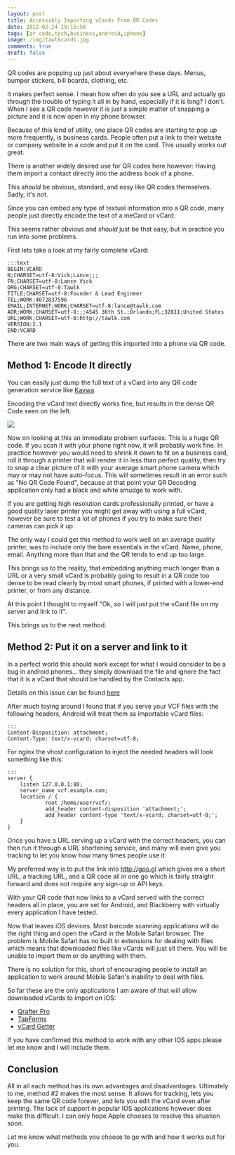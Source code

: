 ```yaml
---
layout: post
title: Accessibly Importing vCards From QR Codes
date: 2012-02-24 19:15:58
tags: [qr code,tech,business,android,iphone]
image: /img/tawlkcards.jpg
comments: true
draft: false
---
```


QR codes are popping up just about everywhere these days. Menus, bumper
stickers, bill boards, clothing, etc.

It makes perfect sense. I mean how often do you see a URL and actually go
through the trouble of typing it all in by hand, especially if it is long? I
don't. When I see a QR code however it is just a simple matter of snapping a
picture and it is now open in my phone browser.

Because of this kind of utility, one place QR codes are starting to pop up
more frequently, is business cards. People often put a link to their website
or company website in a code and put it on the card. This usually works out
great.

There is another widely desired use for QR codes here however: Having them
import a contact directly into the address book of a phone.

This _should_ be obvious, standard, and easy like QR codes themselves. Sadly,
it's not.

Since you can embed any type of textual information into a QR code, many people
just directly encode the text of a meCard or vCard.

This seems rather obvious and _should_ just be that easy, but in practice you
run into some problems.

First lets take a look at my fairly complete vCard:

    :::text
    BEGIN:VCARD
    N;CHARSET=utf-8:Vick;Lance;;;
    FN;CHARSET=utf-8:Lance Vick
    ORG;CHARSET=utf-8:Tawlk
    TITLE;CHARSET=utf-8:Founder & Lead Engineer
    TEL;WORK:4072837596
    EMAIL;INTERNET;WORK;CHARSET=utf-8:lance@tawlk.com
    ADR;WORK;CHARSET=utf-8:;;4545 36th St.;Orlando;FL;32811;United States
    URL;WORK;CHARSET=utf-8:http://tawlk.com
    VERSION:2.1
    END:VCARD

There are two main ways of getting this imported into a phone via QR code.

## Method 1: Encode It directly ##

You can easily just dump the full text of a vCard into any QR code generation
service like [Kaywa](http://qrcode.kaywa.com/).

Encoding the vCard text directly works fine, but results in the dense QR Code
seen on the left.

<img class="left" src="/img/hugeqr.png">

Now on looking at this an immediate problem surfaces. This is a
huge QR code. If you scan it with your phone right now, it will probably work
fine. In practice however you would need to shrink it down to fit on a
business card, roll it through a printer that will render it in less than
perfect quality, then try to snap a clear picture of it with your average
smart phone camera which may or may not have auto-focus. This will sometimes
result in an error such as "No QR Code Found", because at that point your QR
Decoding application only had a black and white smudge to work with.

If you are getting high resolution cards professionally printed, or have a
good quality laser printer you might get away with using a full vCard, however
be sure to test a lot of phones if you try to make sure their cameras can pick
it up.

The only way I could get this method to work well on an average quality
printer, was to include only the bare essentials in the vCard. Name, phone,
email. Anything more than that and the QR tends to end up too large.

This brings us to the reality, that embedding anything much longer than a URL
or a very small vCard is probably going to result in a QR code too dense to
be read clearly by most smart phones, if printed with a lower-end printer, or
from any distance.

At this point I thought to myself "Ok, so I will just put the vCard file on my
server and link to it".

This brings us to the next method.

## Method 2: Put it on a server and link to it ##

In a perfect world this should work except for what I would consider to be a
bug in android phones... they simply download the file and ignore the fact
that it is a vCard that should be handled by the Contacts app.

Details on this issue can be found [here](http://code.google.com/p/android/issues/detail?id=9215&q=vcard&colspec=ID%20Type%20Status%20Owner%20Summary%20Stars)

After much toying around I found that if you serve your VCF files with the
following headers, Android will treat them as importable vCard files:

    :::
    Content-Disposition: attachment;
    Content-Type: text/x-vcard; charset=utf-8;


For nginx the vhost configuration to inject the needed headers will look
something like this:

    :::
    server {
        listen 127.0.0.1:80;
        server_name vcf.example.com;
        location / {
                root /home/user/vcf/;
                add_header content-disposition 'attachment;';
                add_header content-type 'text/x-vcard; charset=utf-8;';
        }
    }

Once you have a URL serving up a vCard with the correct headers, you can then
run it through a URL shortening service, and many will even give you tracking
to let you know how many times people use it.

My preferred way is to put the link into http://goo.gl which gives me a short
URL, a tracking URL, and a QR code all in one go which is fairly straight
forward and does not require any sign-up or API keys.

With your QR code that now links to a vCard served with the correct headers all
in place, you are set for Android, and Blackberry with virtually every
application I have tested.

Now that leaves iOS devices. Most barcode scanning applications will do the
right thing and open the vCard in the Mobile Safari browser. The problem is
Mobile Safari has no built in extensions for dealing with files which means
that downloaded files like vCards will just sit there. You will be unable to
import them or do anything with them.

There is no solution for this, short of encouraging people to install an
application to work around Mobile Safari's inability to deal with files.

So far these are the only applications I am aware of that will allow downloaded
vCards to import on iOS:

  * [Qrafter Pro](http://itunes.apple.com/us/app/qrafter-pro-qr-code-reader/id468610525?mt=8)
  * [TapForms](http://itunes.apple.com/us/app/tap-forms-database/id291405311?mt=8)
  * [vCard Getter](http://itunes.apple.com/app/vcard-getter/id454057908)

If you have confirmed this method to work with any other IOS apps please let
me know and I will include them.

## Conclusion ##

All in all each method has its own advantages and disadvantages. Ultimately to
me, method #2 makes the most sense. It allows for tracking, lets you keep the
same QR code forever, and lets you edit the vCard even after printing. The
lack of support in popular IOS applications however does make this difficult.
I can only hope Apple chooses to resolve this situation soon.

Let me know what methods you choose to go with and how it works out for you.
